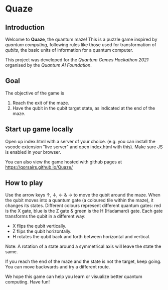 # Quaze

## Introduction

Welcome to **Quaze**, the quantum maze! This is a puzzle game inspired by _quantum computing_, following rules like those used for transformation of _qubits_, the basic units of information for a quantum computer. 

This project was developed for the _Quantum Games Hackathon 2021_ organised by the _Quantum AI Foundation_.

## Goal 

The objective of the game is 
1.	Reach the exit of the maze.
2.	Have the qubit in the qubit target state, as indicated at the end of the maze.

## Start up game locally

Open up index.html with a server of your choice.
(e.g. you can install the vscode extension "live server" and open index.html with this). Make sure JS is enabled in your browser.

You can also view the game hosted with github pages at https://qorsairs.github.io/Quaze/

## How to play

Use the arrow keys ↑, ↓, ← & → to move the qubit around the maze. 
When the qubit moves into a quantum gate (a coloured tile within the maze), it changes its states. 
Different colours represent different quantum gates: red is the X gate, blue is the Z gate & green is the H (Hadamard) gate. 
Each gate transforms the qubit in a different way:
* X flips the qubit vertically. 
* Z flips the qubit horizontally.
* H rotates the qubit back and forth between horizontal and vertical.

Note: A rotation of a state around a symmetrical axis will leave the state the same.

If you reach the end of the maze and the state is not the target, keep going. You can move backwards and try a different route.

We hope this game can help you learn or visualize better quantum computing. Have fun!
